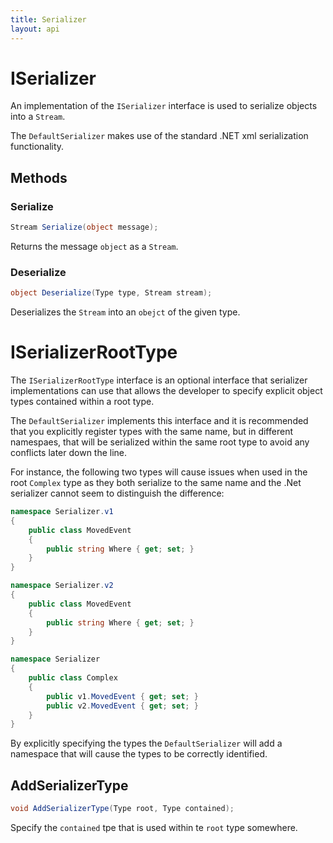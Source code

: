 ```yaml
---
title: Serializer
layout: api
---
```

# ISerializer

An implementation of the `ISerializer` interface is used to serialize objects into a `Stream`.

The `DefaultSerializer` makes use of the standard .NET xml serialization functionality.

## Methods

### Serialize

~~~ c#
Stream Serialize(object message);
~~~

Returns the message `object` as a `Stream`.

### Deserialize

~~~ c#
object Deserialize(Type type, Stream stream);
~~~

Deserializes the `Stream` into an `obejct` of the given type.

# ISerializerRootType

The `ISerializerRootType` interface is an optional interface that serializer implementations can use that allows the developer to specify explicit object types contained within a root type.  

The `DefaultSerializer` implements this interface and it is recommended that you explicitly register types with the same name, but in different namespaes, that will be serialized within the same root type to avoid any conflicts later down the line.

For instance, the following two types will cause issues when used in the root `Complex` type as they both serialize to the same name and the .Net serializer cannot seem to distinguish the difference:

~~~ c#
namespace Serializer.v1
{
	public class MovedEvent
	{
		public string Where { get; set; } 
	}
}

namespace Serializer.v2
{
	public class MovedEvent
	{
		public string Where { get; set; } 
	}
}

namespace Serializer
{
	public class Complex
	{
		public v1.MovedEvent { get; set; }
		public v2.MovedEvent { get; set; }
	}
}
~~~

By explicitly specifying the types the `DefaultSerializer` will add a namespace that will cause the types to be correctly identified.

## AddSerializerType

~~~ c#
void AddSerializerType(Type root, Type contained);
~~~

Specify the `contained` tpe that is used within te `root` type somewhere.